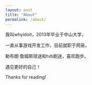 ```yaml
---
layout: post
title: "About"
permalink: /about/
---
```


我叫whyidoit，2013年毕业于中山大学，

一直从事游戏开发工作，目前就职于网易，

勒布朗·詹姆斯球迷和tvb剧迷，喜欢跑步。


遇见更好的自己！


Thanks for reading!
